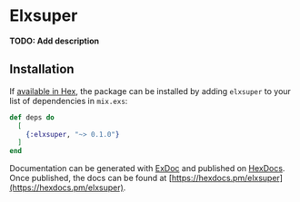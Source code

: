 # Elxsuper

**TODO: Add description**

## Installation

If [available in Hex](https://hex.pm/docs/publish), the package can be installed
by adding `elxsuper` to your list of dependencies in `mix.exs`:

```elixir
def deps do
  [
    {:elxsuper, "~> 0.1.0"}
  ]
end
```

Documentation can be generated with [ExDoc](https://github.com/elixir-lang/ex_doc)
and published on [HexDocs](https://hexdocs.pm). Once published, the docs can
be found at [https://hexdocs.pm/elxsuper](https://hexdocs.pm/elxsuper).

